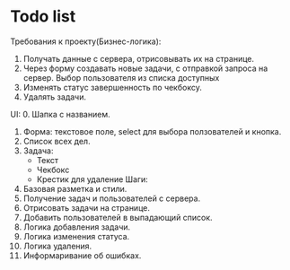 # Todo list

Требования к проекту(Бизнес-логика):
1. Получать данные с сервера, отрисовывать их на странице.
2. Через форму создавать новые задачи, с отправкой запроса на сервер.
    Выбор пользователя из списка доступных
3. Изменять статус завершенность по чекбоксу.
4. Удалять задачи.

UI: 
0. Шапка с названием.
1. Форма: текстовое поле, select для выбора ползователей и кнопка.
2. Список всех дел.
3. Задача:
    - Текст
    - Чекбокс
    - Крестик для удаление
Шаги:
0. Базовая разметка и стили.
1. Получение задач и пользователей с сервера.
2. Отрисовать задачи на странице.
3. Добавить пользователей в выпадающий список.
4. Логика добавления задачи.
5. Логика изменения статуса.
6. Логика удаления.
7. Информаривание об ошибках.